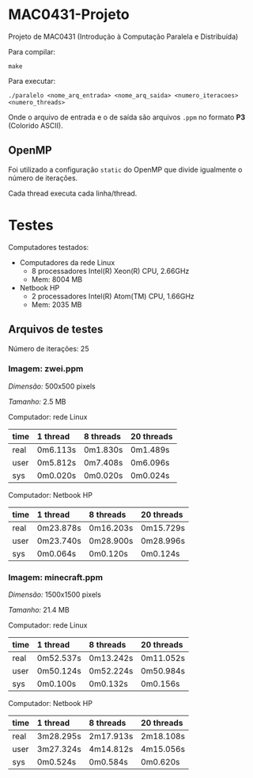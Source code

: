 # MAC0431-Projeto
Projeto de MAC0431 (Introdução à Computação Paralela e Distribuída)

Para compilar:

    make

Para executar:

    ./paralelo <nome_arq_entrada> <nome_arq_saida> <numero_iteracoes> <numero_threads>

Onde o arquivo de entrada e o de saída são arquivos `.ppm` no formato **P3** (Colorido ASCII).


## OpenMP

Foi utilizado a configuração `static` do OpenMP que divide igualmente o número de iterações.

Cada thread executa cada linha/thread.

# Testes

Computadores testados:

* Computadores da rede Linux
  * 8 processadores Intel(R) Xeon(R) CPU, 2.66GHz
  * Mem: 8004 MB
* Netbook HP
  * 2 processadores Intel(R) Atom(TM) CPU, 1.66GHz
  * Mem: 2035 MB


## Arquivos de testes

Número de iterações: 25

### Imagem: zwei.ppm

*Dimensão:* 500x500 pixels

*Tamanho:* 2.5 MB

Computador: rede Linux

| time | 1 thread | 8 threads | 20 threads |
|:-----|:---------|:----------|:-----------|
| real | 0m6.113s | 0m1.830s  | 0m1.489s   |
| user | 0m5.812s | 0m7.408s  | 0m6.096s   |
| sys  | 0m0.020s | 0m0.020s  | 0m0.024s   |

Computador: Netbook HP

| time | 1 thread  | 8 threads | 20 threads |
|:-----|:----------|:----------|:-----------|
| real | 0m23.878s | 0m16.203s | 0m15.729s  |
| user | 0m23.740s | 0m28.900s | 0m28.996s  |
| sys  | 0m0.064s  | 0m0.120s  | 0m0.124s   |


### Imagem: minecraft.ppm

*Dimensão:* 1500x1500 pixels

*Tamanho:* 21.4 MB

Computador: rede Linux

| time | 1 thread  | 8 threads | 20 threads |
|:-----|:----------|:----------|:-----------|
| real | 0m52.537s | 0m13.242s | 0m11.052s  |
| user | 0m50.124s | 0m52.224s | 0m50.984s  |
| sys  | 0m0.100s  | 0m0.132s  | 0m0.156s   |

Computador: Netbook HP

| time | 1 thread  | 8 threads | 20 threads |
|:-----|:----------|:----------|:-----------|
| real | 3m28.295s | 2m17.913s | 2m18.108s  |
| user | 3m27.324s | 4m14.812s | 4m15.056s  |
| sys  | 0m0.524s  | 0m0.584s  | 0m0.620s   |
